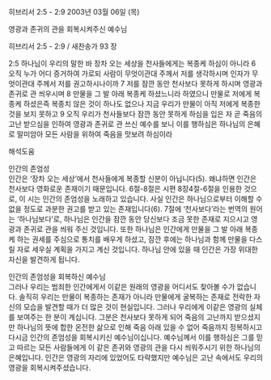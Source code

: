 히브리서 2:5 - 2:9 
2003년 03월 06일 (목)

영광과 존귀의 관을 회복시켜주신 예수님



히브리서 2:5 - 2:9 / 새찬송가 93 장


2:5 하나님이 우리의 말한 바 장차 오는 세상을 천사들에게는 복종케 하심이 아니라   6 오직 누가 어디 증거하여 가로되 사람이 무엇이관대 주께서 저를 생각하시며 인자가 무엇이관대 주께서 저를 권고하시나이까   7 저를 잠깐 동안 천사보다 못하게 하시며 영광과 존귀로 관 씌우시며   8 만물을 그 발 아래 복종케 하셨느니라 하였으니 만물로 저에게 복종케 하셨은즉 복종치 않은 것이 하나도 없으나 지금 우리가 만물이 아직 저에게 복종한 것을 보지 못하고   9 오직 우리가 천사들보다 잠깐 동안 못하게 하심을 입은 자 곧 죽음의 고난 받으심을 인하여 영광과 존귀로 관 쓰신 예수를 보니 이를 행하심은 하나님의 은혜로 말미암아 모든 사람을 위하여 죽음을 맛보려 하심이라

해석도움





인간의 존엄성   
인간은 ‘장차 오는 세상’에서 천사들에게 복종할 신분이 아닙니다(5). 왜냐하면 인간은 천사보다 영화로운 존재이기 때문입니다. 6절-8절은 시편 8장4절-6절을 인용한 것으로, 이 시는 인간의 존엄성을 노래하고 있습니다. 사실 인간은 하나님으로부터 이해할 수 없을 정도로 과분한 권고를 받고 있는 존재입니다(6). 7절에 ‘천사보다’라는 번역의 원어는 ‘하나님보다’로, 하나님은 인간을 잠깐 동안 당신보다 조금 못한 존재로 지으시고 영광과 존귀로 관을 씌워 주신 것입니다. 또한 하나님은 인간에게 만물을 그 발 아래 복종케 하는 권세를 주심으로 통치를 배우게 하셨고, 잠깐 후에는 하나님과 함께 만물을 다스릴 자로 세우실 계획을 가지고 계신 것입니다. 하나님 안에 있을 때 인간은 가장 위대한 자신을 발견하게 됩니다.  

인간의 존엄성을 회복하신 예수님  
그러나 우리는 범죄한 인간에게서 이같은 원래의 영광을 어디서도 찾아볼 수가 없습니다. 솔직히 우리는 만물이 복종하는 존재가 아니라 만물에게 굴복하는 존재로 전락한 자신의 모습을 발견할 때가 더 많은 것이 현실입니다. 그러나 우리에게 이같은 영광의 실체를 보여주는 한 분이 계십니다. 그분은 천사보다 못하게 되어 죽음의 고난까지 받으셨지만 하나님의 뜻에 합한 온전한 삶으로 인해 죽음 아래 있을 수 없어 죽음까지 정복하시고 다시금 인간의 존엄성을 회복시키신 예수님이십니다. 예수님께서 이를 행하심은 그를 믿고 따르는 모든 사람들에게 이 같은 존귀와 영광의 관을 다시 씌워주시기 위한 하나님의 은혜입니다. 인간은 영광의 자리에 있었어도 타락했지만 예수님은 고난 속에서도 우리의 영광을 회복시켜주셨습니다.